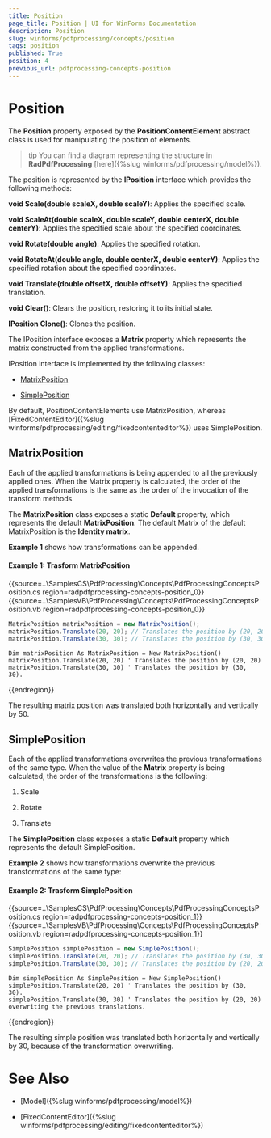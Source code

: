 ```yaml
---
title: Position
page_title: Position | UI for WinForms Documentation
description: Position
slug: winforms/pdfprocessing/concepts/position
tags: position
published: True
position: 4
previous_url: pdfprocessing-concepts-position
---
```


# Position

The __Position__ property exposed by the __PositionContentElement__ abstract class is used for manipulating the position of elements.

>tip You can find a diagram representing the structure in __RadPdfProcessing__ [here]({%slug winforms/pdfprocessing/model%}).
>

The position is represented by the __IPosition__ interface which provides the following methods:

__void Scale(double scaleX, double scaleY)__: Applies the specified scale.

__void ScaleAt(double scaleX, double scaleY, double centerX, double centerY)__: Applies the specified scale about the specified coordinates.

__void Rotate(double angle)__: Applies the specified rotation.

__void RotateAt(double angle, double centerX, double centerY)__: Applies the specified rotation about the specified coordinates.

__void Translate(double offsetX, double offsetY)__: Applies the specified translation.

__void Clear()__: Clears the position, restoring it to its initial state.

__IPosition Clone()__: Clones the position.

The IPosition interface exposes a __Matrix__ property which represents the matrix constructed from the applied transformations.

IPosition interface is implemented by the following classes:

* [MatrixPosition](#matrixposition)

* [SimplePosition](#simpleposition)

By default, PositionContentElements use MatrixPosition, whereas [FixedContentEditor]({%slug winforms/pdfprocessing/editing/fixedcontenteditor%}) uses SimplePosition.

## MatrixPosition

Each of the applied transformations is being appended to all the previously applied ones. When the Matrix property is calculated, the order of the applied transformations is the same as the order of the invocation of the transform methods.

The __MatrixPosition__ class exposes a static __Default__ property, which represents the default __MatrixPosition__. The default Matrix of the default MatrixPosition is the __Identity matrix__.

__Example 1__ shows how transformations can be appended.

#### Example 1: Trasform MatrixPosition

{{source=..\SamplesCS\PdfProcessing\Concepts\PdfProcessingConceptsPosition.cs region=radpdfprocessing-concepts-position_0}} 
{{source=..\SamplesVB\PdfProcessing\Concepts\PdfProcessingConceptsPosition.vb region=radpdfprocessing-concepts-position_0}} 

````C#
MatrixPosition matrixPosition = new MatrixPosition();
matrixPosition.Translate(20, 20); // Translates the position by (20, 20)
matrixPosition.Translate(30, 30); // Translates the position by (30, 30).

````
````VB.NET
Dim matrixPosition As MatrixPosition = New MatrixPosition()
matrixPosition.Translate(20, 20) ' Translates the position by (20, 20)
matrixPosition.Translate(30, 30) ' Translates the position by (30, 30).

````

{{endregion}}

The resulting matrix position was translated both horizontally and vertically by 50.

## SimplePosition

Each of the applied transformations overwrites the previous transformations of the same type. When the value of the __Matrix__ property is being calculated, the order of the transformations is the following:

1. Scale

1. Rotate

1. Translate

The __SimplePosition__ class exposes a static __Default__ property which represents the default SimplePosition.

__Example 2__ shows how transformations overwrite the previous transformations of the same type:

#### Example 2: Trasform SimplePosition

{{source=..\SamplesCS\PdfProcessing\Concepts\PdfProcessingConceptsPosition.cs region=radpdfprocessing-concepts-position_1}} 
{{source=..\SamplesVB\PdfProcessing\Concepts\PdfProcessingConceptsPosition.vb region=radpdfprocessing-concepts-position_1}} 

````C#
SimplePosition simplePosition = new SimplePosition();
simplePosition.Translate(20, 20); // Translates the position by (30, 30).
simplePosition.Translate(30, 30); // Translates the position by (20, 20) overwriting the previous translations.

````
````VB.NET
Dim simplePosition As SimplePosition = New SimplePosition()
simplePosition.Translate(20, 20) ' Translates the position by (30, 30).
simplePosition.Translate(30, 30) ' Translates the position by (20, 20) overwriting the previous translations.

````

{{endregion}}

The resulting simple position was translated both horizontally and vertically by 30, because of the transformation overwriting.

# See Also

 * [Model]({%slug winforms/pdfprocessing/model%})

 * [FixedContentEditor]({%slug winforms/pdfprocessing/editing/fixedcontenteditor%})
